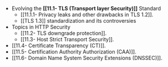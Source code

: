 - Evolving the **[[11.1- TLS (Transport layer Security)]]** Standard
	- [[11.1.1- Privacy leaks and other drawbacks in TLS 1.2]].
	- [[TLS 1.3]] standardization and its controversies
- Topics in HTTP Security
	- [[11.2- TLS downgrade protection]].
	- [[11.3- Host Strict Transport Security]].
- [[11.4- Certificate Transparency (CT)]].
- [[11.5- Certification Authority Authorization (CAA)]].
- [[11.6- Domain Name System Security Extensions (DNSSEC)]].